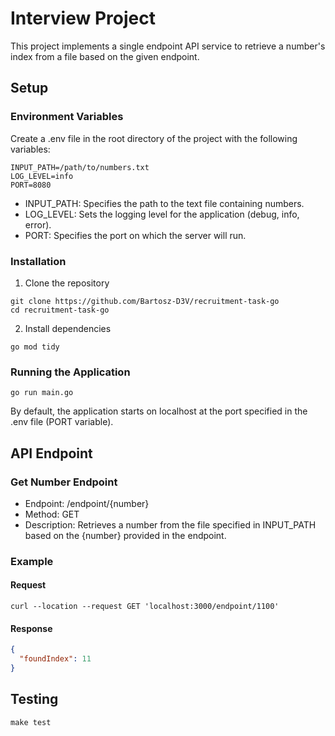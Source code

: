 # Interview Project

This project implements a single endpoint API service to retrieve a number's index from a file based on the given endpoint.

## Setup

### Environment Variables
Create a .env file in the root directory of the project with the following variables:
```
INPUT_PATH=/path/to/numbers.txt
LOG_LEVEL=info
PORT=8080
```

* INPUT_PATH: Specifies the path to the text file containing numbers.
* LOG_LEVEL: Sets the logging level for the application (debug, info, error).
* PORT: Specifies the port on which the server will run.

### Installation

1. Clone the repository
```
git clone https://github.com/Bartosz-D3V/recruitment-task-go
cd recruitment-task-go
```

2. Install dependencies
```
go mod tidy
```

### Running the Application
```
go run main.go
```

By default, the application starts on localhost at the port specified in the .env file (PORT variable).

## API Endpoint
### Get Number Endpoint
* Endpoint: /endpoint/{number}
* Method: GET
* Description: Retrieves a number from the file specified in INPUT_PATH based on the {number} provided in the endpoint.

### Example
#### Request
```
curl --location --request GET 'localhost:3000/endpoint/1100'
```
#### Response
```json
{
  "foundIndex": 11
}
```

## Testing
```
make test
```

